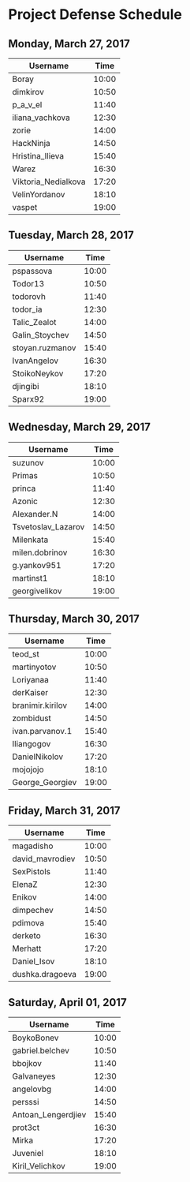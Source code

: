
# Project Defense Schedule

## Monday, March 27, 2017

| Username             | Time  |
| -------------------- | ----- |
| Boray                | 10:00 |
| dimkirov             | 10:50 |
| p_a_v_el             | 11:40 |
| iliana_vachkova      | 12:30 |
| zorie                | 14:00 |
| HackNinja            | 14:50 |
| Hristina_Ilieva      | 15:40 |
| Warez                | 16:30 |
| Viktoria_Nedialkova  | 17:20 |
| VelinYordanov        | 18:10 |
| vaspet               | 19:00 |

## Tuesday, March 28, 2017

| Username             | Time  |
| -------------------- | ----- |
| pspassova            | 10:00 |
| Todor13              | 10:50 |
| todorovh             | 11:40 |
| todor_ia             | 12:30 |
| Talic_Zealot         | 14:00 |
| Galin_Stoychev       | 14:50 |
| stoyan.ruzmanov      | 15:40 |
| IvanAngelov          | 16:30 |
| StoikoNeykov         | 17:20 |
| djingibi             | 18:10 |
| Sparx92              | 19:00 |

## Wednesday, March 29, 2017

| Username             | Time  |
| -------------------- | ----- |
| suzunov              | 10:00 |
| Primas               | 10:50 |
| princa               | 11:40 |
| Azonic               | 12:30 |
| Alexander.N          | 14:00 |
| Tsvetoslav_Lazarov   | 14:50 |
| Milenkata            | 15:40 |
| milen.dobrinov       | 16:30 |
| g.yankov951          | 17:20 |
| martinst1            | 18:10 |
| georgivelikov        | 19:00 |

## Thursday, March 30, 2017
| Username             | Time  |
| -------------------- | ----- |
| teod_st              | 10:00 |
| martinyotov          | 10:50 |
| Loriyanaa            | 11:40 |
| derKaiser            | 12:30 |
| branimir.kirilov     | 14:00 |
| zombidust            | 14:50 |
| ivan.parvanov.1      | 15:40 |
| Iliangogov           | 16:30 |
| DanielNikolov        | 17:20 |
| mojojojo             | 18:10 |
| George_Georgiev      | 19:00 |

## Friday, March 31, 2017

| Username             | Time  |
| -------------------- | ----- |
| magadisho            | 10:00 |
| david_mavrodiev      | 10:50 |
| SexPistols           | 11:40 |
| ElenaZ               | 12:30 |
| Enikov               | 14:00 |
| dimpechev            | 14:50 |
| pdimova              | 15:40 |
| derketo              | 16:30 |
| Merhatt              | 17:20 |
| Daniel_Isov          | 18:10 |
| dushka.dragoeva      | 19:00 |

## Saturday, April 01, 2017

| Username             | Time  |
| -------------------- | ----- |
| BoykoBonev           | 10:00 |
| gabriel.belchev      | 10:50 |
| bbojkov              | 11:40 |
| Galvaneyes           | 12:30 |
| angelovbg            | 14:00 |
| persssi              | 14:50 |
| Antoan_Lengerdjiev   | 15:40 |
| prot3ct              | 16:30 |
| Mirka                | 17:20 |
| Juveniel             | 18:10 |
| Kiril_Velichkov      | 19:00 |
